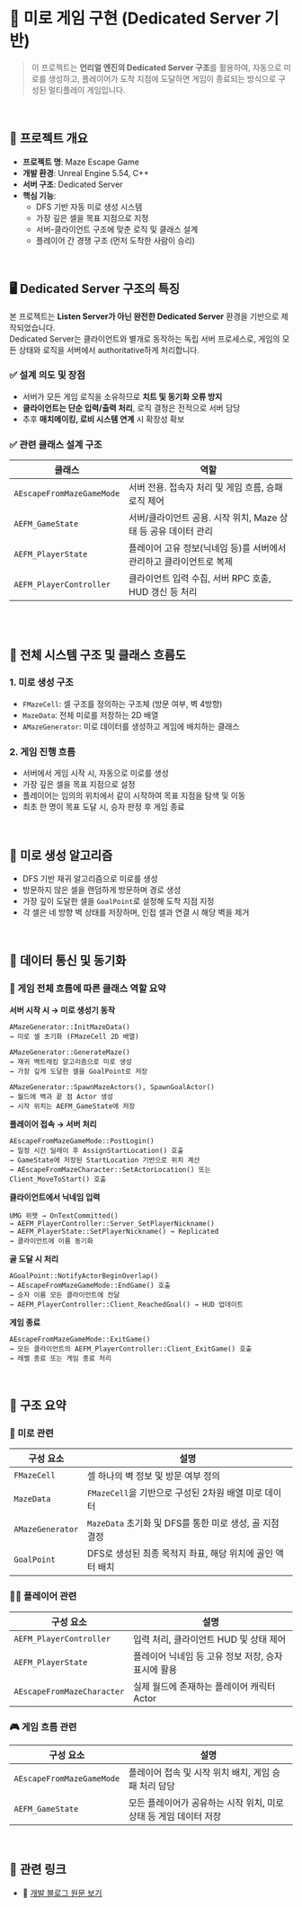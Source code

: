 # 🧩 미로 게임 구현 (Dedicated Server 기반)

> 이 프로젝트는 **언리얼 엔진의 Dedicated Server 구조**를 활용하여, 자동으로 미로를 생성하고, 플레이어가 도착 지점에 도달하면 게임이 종료되는 방식으로 구성된 멀티플레이 게임입니다.

<br>

## 📌 프로젝트 개요

- **프로젝트 명**: Maze Escape Game
- **개발 환경**: Unreal Engine 5.54, C++
- **서버 구조**: Dedicated Server
- **핵심 기능**:
  - DFS 기반 자동 미로 생성 시스템
  - 가장 깊은 셀을 목표 지점으로 지정
  - 서버-클라이언트 구조에 맞춘 로직 및 클래스 설계
  - 플레이어 간 경쟁 구조 (먼저 도착한 사람이 승리)
 
<br>

## 🖥️ Dedicated Server 구조의 특징

본 프로젝트는 **Listen Server가 아닌 완전한 Dedicated Server** 환경을 기반으로 제작되었습니다.  
Dedicated Server는 클라이언트와 별개로 동작하는 독립 서버 프로세스로, 게임의 모든 상태와 로직을 서버에서 authoritative하게 처리합니다.

### ✅ 설계 의도 및 장점
- 서버가 모든 게임 로직을 소유하므로 **치트 및 동기화 오류 방지**
- **클라이언트는 단순 입력/출력 처리**, 로직 결정은 전적으로 서버 담당
- 추후 **매치메이킹, 로비 시스템 연계** 시 확장성 확보

### ✅ 관련 클래스 설계 구조
| 클래스 | 역할 |
|--------|------|
| `AEscapeFromMazeGameMode` | 서버 전용. 접속자 처리 및 게임 흐름, 승패 로직 제어 |
| `AEFM_GameState` | 서버/클라이언트 공용. 시작 위치, Maze 상태 등 공유 데이터 관리 |
| `AEFM_PlayerState` | 플레이어 고유 정보(닉네임 등)를 서버에서 관리하고 클라이언트로 복제 |
| `AEFM_PlayerController` | 클라이언트 입력 수집, 서버 RPC 호출, HUD 갱신 등 처리 |

<br>

<br>

## 🧱 전체 시스템 구조 및 클래스 흐름도

### 1. 미로 생성 구조
- `FMazeCell`: 셀 구조를 정의하는 구조체 (방문 여부, 벽 4방향)
- `MazeData`: 전체 미로를 저장하는 2D 배열
- `AMazeGenerator`: 미로 데이터를 생성하고 게임에 배치하는 클래스

### 2. 게임 진행 흐름
- 서버에서 게임 시작 시, 자동으로 미로를 생성
- 가장 깊은 셀을 목표 지점으로 설정
- 플레이어는 임의의 위치에서 같이 시작하여 목표 지점을 탐색 및 이동
- 최초 한 명이 목표 도달 시, 승자 판정 후 게임 종료

<br>

## 🧮 미로 생성 알고리즘

- DFS 기반 재귀 알고리즘으로 미로를 생성
- 방문하지 않은 셀을 랜덤하게 방문하며 경로 생성
- 가장 깊이 도달한 셀을 `GoalPoint`로 설정해 도착 지점 지정
- 각 셀은 네 방향 벽 상태를 저장하며, 인접 셀과 연결 시 해당 벽을 제거

<br>

## 🔄 데이터 통신 및 동기화

### 📌 게임 전체 흐름에 따른 클래스 역할 요약

**서버 시작 시 → 미로 생성기 동작**

```
AMazeGenerator::InitMazeData()
→ 미로 셀 초기화 (FMazeCell 2D 배열)

AMazeGenerator::GenerateMaze()
→ 재귀 백트래킹 알고리즘으로 미로 생성
→ 가장 깊게 도달한 셀을 GoalPoint로 저장

AMazeGenerator::SpawnMazeActors(), SpawnGoalActor()
→ 월드에 벽과 끝 점 Actor 생성
→ 시작 위치는 AEFM_GameState에 저장
```

**플레이어 접속 → 서버 처리**

```
AEscapeFromMazeGameMode::PostLogin()
→ 일정 시간 딜레이 후 AssignStartLocation() 호출
→ GameState에 저장된 StartLocation 기반으로 위치 계산
→ AEscapeFromMazeCharacter::SetActorLocation() 또는 Client_MoveToStart() 호출
```

**클라이언트에서 닉네임 입력**

```
UMG 위젯 → OnTextCommitted()
→ AEFM_PlayerController::Server_SetPlayerNickname()
→ AEFM_PlayerState::SetPlayerNickname() → Replicated
→ 클라이언트에 이름 동기화
```

**골 도달 시 처리**

```
AGoalPoint::NotifyActorBeginOverlap()
→ AEscapeFromMazeGameMode::EndGame() 호출
→ 승자 이름 모든 클라이언트에 전달
→ AEFM_PlayerController::Client_ReachedGoal() → HUD 업데이트
```

**게임 종료**

```
AEscapeFromMazeGameMode::ExitGame()
→ 모든 클라이언트의 AEFM_PlayerController::Client_ExitGame() 호출
→ 레벨 종료 또는 게임 종료 처리
```

<br>

## 🧭 구조 요약

### 🧩 미로 관련
| 구성 요소 | 설명 |
|-----------|------|
| `FMazeCell` | 셀 하나의 벽 정보 및 방문 여부 정의 |
| `MazeData` | `FMazeCell`을 기반으로 구성된 2차원 배열 미로 데이터 |
| `AMazeGenerator` | `MazeData` 초기화 및 DFS를 통한 미로 생성, 골 지점 결정 |
| `GoalPoint` | DFS로 생성된 최종 목적지 좌표, 해당 위치에 골인 액터 배치 |

### 🧍‍♂️ 플레이어 관련
| 구성 요소 | 설명 |
|-----------|------|
| `AEFM_PlayerController` | 입력 처리, 클라이언트 HUD 및 상태 제어 |
| `AEFM_PlayerState` | 플레이어 닉네임 등 고유 정보 저장, 승자 표시에 활용 |
| `AEscapeFromMazeCharacter` | 실제 월드에 존재하는 플레이어 캐릭터 Actor |

### 🎮 게임 흐름 관련
| 구성 요소 | 설명 |
|-----------|------|
| `AEscapeFromMazeGameMode` | 플레이어 접속 및 시작 위치 배치, 게임 승패 처리 담당 |
| `AEFM_GameState` | 모든 플레이어가 공유하는 시작 위치, 미로 상태 등 게임 데이터 저장 |

<br>

## 📎 관련 링크

- 🔗 [개발 블로그 원문 보기](https://dong-grae.tistory.com/206)

